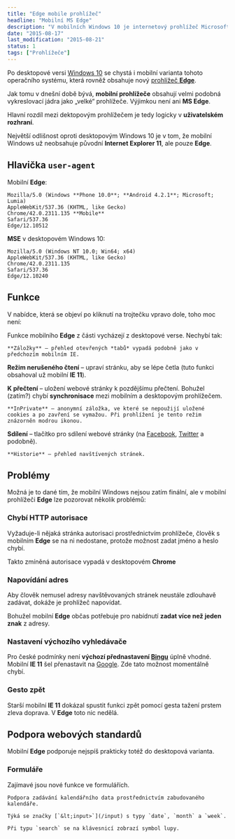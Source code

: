 ```yaml
---
title: "Edge mobile prohlížeč"
headline: "Mobilní MS Edge"
description: "V mobilních Windows 10 je internetový prohlížeč Microsoft Edge. Jaký je?"
date: "2015-08-17"
last_modification: "2015-08-21"
status: 1
tags: ["Prohlížeče"]
---
```


Po desktopové versi [Windows 10](/windows-10) se chystá i mobilní varianta tohoto operačního systému, která rovněž obsahuje nový [prohlížeč **Edge**](/microsoft-edge).

Jak tomu v dnešní době bývá, **mobilní prohlížeče** obsahují velmi podobná vykreslovací jádra jako „velké“ prohlížeče. Výjimkou není ani **MS Edge**.

Hlavní rozdíl mezi dektopovým prohlížečem je tedy logicky v **uživatelském rozhraní**.

Největší odlišnost oproti desktopovým Windows 10 je v tom, že mobilní Windows už neobsahuje původní **Internet Explorer 11**, ale pouze **Edge**.

## Hlavička `user-agent`

Mobilní **Edge**:

```
Mozilla/5.0 (Windows **Phone 10.0**; **Android 4.2.1**; Microsoft; Lumia) 
AppleWebKit/537.36 (KHTML, like Gecko) 
Chrome/42.0.2311.135 **Mobile** 
Safari/537.36 
Edge/12.10512 

```

**MSE** v desktopovém Windows 10:

```
Mozilla/5.0 (Windows NT 10.0; Win64; x64) 
AppleWebKit/537.36 (KHTML, like Gecko) 
Chrome/42.0.2311.135 
Safari/537.36 
Edge/12.10240
```

## Funkce

V nabídce, která se objeví po kliknutí na trojtečku vpravo dole, toho moc není:

Funkce mobilního **Edge** z části vycházejí z desktopové verse. Nechybí tak:

    **Záložky** – přehled otevřených *tabů* vypadá podobně jako v předchozím mobilním IE.

  **Režim nerušeného čtení** – upraví stránku, aby se lépe četla (tuto funkci obsahoval už mobilní **IE 11**).

  **K přečtení** – uložení webové stránky k pozdějšímu přečtení. Bohužel (zatím?) chybí **synchronisace** mezi mobilním a desktopovým prohlížečem.

    **InPrivate** – anonymní záložka, ve které se nepoužijí uložené cookies a po zavření se vymažou. Při prohlížení je tento režim znázorněn modrou ikonou.

  **Sdílení** – tlačítko pro sdílení webové stránky (na [Facebook](/facebook), [Twitter](/twitter) a podobně).

    **Historie** – přehled navštívených stránek.

## Problémy

Možná je to dané tím, že mobilní Windows nejsou zatím finální, ale v mobilní prohlížeči **Edge** lze pozorovat několik problémů:

### Chybí HTTP autorisace

Vyžaduje-li nějaká stránka autorisaci prostřednictvím prohlížeče, člověk s mobilním **Edge** se na ni nedostane, protože možnost zadat jméno a heslo chybí.

Takto zmíněná autorisace vypadá v desktopovém **Chrome**

### Napovídání adres

Aby člověk nemusel adresy navštěvovaných stránek neustále zdlouhavě zadávat, dokáže je prohlížeč napovídat.

Bohužel mobilní **Edge** občas potřebuje pro nabídnutí **zadat více než jeden znak** z adresy.

### Nastavení výchozího vyhledávače

Pro české podmínky není **výchozí přednastavení [Bingu](/bing)** úplně vhodné. Mobilní **IE 11** šel přenastavit na [Google](/google). Zde tato možnost momentálně chybí.

### Gesto zpět

Starší mobilní **IE 11** dokázal spustit funkci zpět pomocí gesta tažení prstem zleva doprava. V **Edge** toto nic nedělá.

## Podpora webových standardů

Mobilní **Edge** podporuje nejspíš prakticky totéž do desktopová varianta.

### Formuláře

Zajímavé jsou nové funkce ve formulářích.

    Podpora zadávání kalendářního data prostřednictvím zabudovaného kalendáře.

    Týká se značky [`&lt;input>`](/input) s typy `date`, `month` a `week`.

    Při typu `search` se na klávesnicí zobrazí symbol lupy.